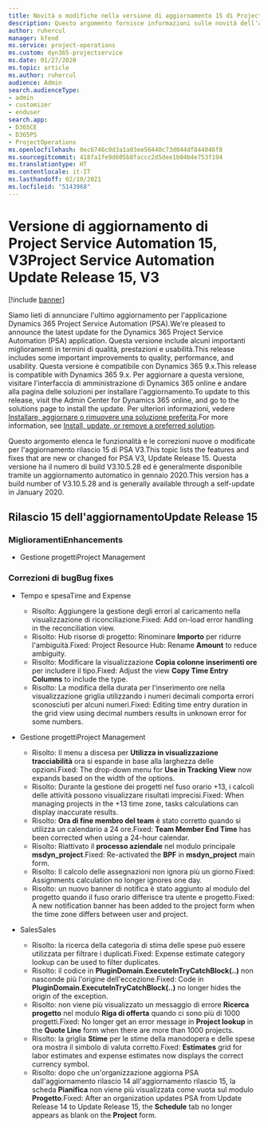 ```yaml
---
title: Novità o modifiche nella versione di aggiornamento 15 di Project Service Automation V3
description: Questo argomento fornisce informazioni sulle novità dell'aggiornamento rilascio 15 di Project Service Automation V3.
author: ruhercul
manager: kfend
ms.service: project-operations
ms.custom: dyn365-projectservice
ms.date: 01/27/2020
ms.topic: article
ms.author: ruhercul
audience: Admin
search.audienceType:
- admin
- customizer
- enduser
search.app:
- D365CE
- D365PS
- ProjectOperations
ms.openlocfilehash: 0ec6746c0d3a1a03ee56440c73d044df844046f8
ms.sourcegitcommit: 418fa1fe9d605b8faccc2d5dee1b04b4e753f194
ms.translationtype: HT
ms.contentlocale: it-IT
ms.lasthandoff: 02/10/2021
ms.locfileid: "5143968"
---
```

# <a name="project-service-automation-update-release-15-v3"></a><span data-ttu-id="755e0-103">Versione di aggiornamento di Project Service Automation 15, V3</span><span class="sxs-lookup"><span data-stu-id="755e0-103">Project Service Automation Update Release 15, V3</span></span>

[!include [banner](../includes/psa-now-project-operations.md)]

<span data-ttu-id="755e0-104">Siamo lieti di annunciare l'ultimo aggiornamento per l'applicazione Dynamics 365 Project Service Automation (PSA).</span><span class="sxs-lookup"><span data-stu-id="755e0-104">We’re pleased to announce the latest update for the Dynamics 365 Project Service Automation (PSA) application.</span></span> <span data-ttu-id="755e0-105">Questa versione include alcuni importanti miglioramenti in termini di qualità, prestazioni e usabilità.</span><span class="sxs-lookup"><span data-stu-id="755e0-105">This release includes some important improvements to quality, performance, and usability.</span></span> <span data-ttu-id="755e0-106">Questa versione è compatibile con Dynamics 365 9.x.</span><span class="sxs-lookup"><span data-stu-id="755e0-106">This release is compatible with Dynamics 365 9.x.</span></span> <span data-ttu-id="755e0-107">Per aggiornare a questa versione, visitare l'interfaccia di amministrazione di Dynamics 365 online e andare alla pagina delle soluzioni per installare l'aggiornamento.</span><span class="sxs-lookup"><span data-stu-id="755e0-107">To update to this release, visit the Admin Center for Dynamics 365 online, and go to the solutions page to install the update.</span></span> <span data-ttu-id="755e0-108">Per ulteriori informazioni, vedere [Installare, aggiornare o rimuovere una soluzione preferita](https://docs.microsoft.com/power-platform/admin/install-remove-preferred-solution).</span><span class="sxs-lookup"><span data-stu-id="755e0-108">For more information, see [Install, update, or remove a preferred solution](https://docs.microsoft.com/power-platform/admin/install-remove-preferred-solution).</span></span>

<span data-ttu-id="755e0-109">Questo argomento elenca le funzionalità e le correzioni nuove o modificate per l'aggiornamento rilascio 15 di PSA V3.</span><span class="sxs-lookup"><span data-stu-id="755e0-109">This topic lists the features and fixes that are new or changed for PSA V3, Update Release 15.</span></span> <span data-ttu-id="755e0-110">Questa versione ha il numero di build V3.10.5.28 ed è generalmente disponibile tramite un aggiornamento automatico in gennaio 2020.</span><span class="sxs-lookup"><span data-stu-id="755e0-110">This version has a build number of V3.10.5.28 and is generally available through a self-update in January 2020.</span></span>

## <a name="update-release-15"></a><span data-ttu-id="755e0-111">Rilascio 15 dell'aggiornamento</span><span class="sxs-lookup"><span data-stu-id="755e0-111">Update Release 15</span></span> 

### <a name="enhancements"></a><span data-ttu-id="755e0-112">Miglioramenti</span><span class="sxs-lookup"><span data-stu-id="755e0-112">Enhancements</span></span>

- <span data-ttu-id="755e0-113">Gestione progetti</span><span class="sxs-lookup"><span data-stu-id="755e0-113">Project Management</span></span>

### <a name="bug-fixes"></a><span data-ttu-id="755e0-114">Correzioni di bug</span><span class="sxs-lookup"><span data-stu-id="755e0-114">Bug fixes</span></span>

- <span data-ttu-id="755e0-115">Tempo e spesa</span><span class="sxs-lookup"><span data-stu-id="755e0-115">Time and Expense</span></span>

  - <span data-ttu-id="755e0-116">Risolto: Aggiungere la gestione degli errori al caricamento nella visualizzazione di riconciliazione.</span><span class="sxs-lookup"><span data-stu-id="755e0-116">Fixed: Add on-load error handling in the reconciliation view.</span></span>
  - <span data-ttu-id="755e0-117">Risolto: Hub risorse di progetto: Rinominare **Importo** per ridurre l'ambiguità.</span><span class="sxs-lookup"><span data-stu-id="755e0-117">Fixed: Project Resource Hub: Rename **Amount** to reduce ambiguity.</span></span>
  - <span data-ttu-id="755e0-118">Risolto: Modificare la visualizzazione **Copia colonne inserimenti ore** per includere il tipo.</span><span class="sxs-lookup"><span data-stu-id="755e0-118">Fixed: Adjust the view **Copy Time Entry Columns** to include the type.</span></span>
  - <span data-ttu-id="755e0-119">Risolto: La modifica della durata per l'inserimento ore nella visualizzazione griglia utilizzando i numeri decimali comporta errori sconosciuti per alcuni numeri.</span><span class="sxs-lookup"><span data-stu-id="755e0-119">Fixed: Editing time entry duration in the grid view using decimal numbers results in unknown error for some numbers.</span></span>

- <span data-ttu-id="755e0-120">Gestione progetti</span><span class="sxs-lookup"><span data-stu-id="755e0-120">Project Management</span></span>

  - <span data-ttu-id="755e0-121">Risolto: Il menu a discesa per **Utilizza in visualizzazione tracciabilità** ora si espande in base alla larghezza delle opzioni.</span><span class="sxs-lookup"><span data-stu-id="755e0-121">Fixed: The drop-down menu for **Use in Tracking View** now expands based on the width of the options.</span></span>
  - <span data-ttu-id="755e0-122">Risolto: Durante la gestione dei progetti nel fuso orario +13, i calcoli delle attività possono visualizzare risultati imprecisi.</span><span class="sxs-lookup"><span data-stu-id="755e0-122">Fixed: When managing projects in the +13 time zone, tasks calculations can display inaccurate results.</span></span>
  - <span data-ttu-id="755e0-123">Risolto: **Ora di fine membro del team** è stato corretto quando si utilizza un calendario a 24 ore.</span><span class="sxs-lookup"><span data-stu-id="755e0-123">Fixed: **Team Member End Time** has been corrected when using a 24-hour calendar.</span></span>
  - <span data-ttu-id="755e0-124">Risolto: Riattivato il **processo aziendale** nel modulo principale **msdyn_project**.</span><span class="sxs-lookup"><span data-stu-id="755e0-124">Fixed: Re-activated the **BPF** in **msdyn_project** main form.</span></span>
  - <span data-ttu-id="755e0-125">Risolto: Il calcolo delle assegnazioni non ignora più un giorno.</span><span class="sxs-lookup"><span data-stu-id="755e0-125">Fixed: Assignments calculation no longer ignores one day.</span></span>
  - <span data-ttu-id="755e0-126">Risolto: un nuovo banner di notifica è stato aggiunto al modulo del progetto quando il fuso orario differisce tra utente e progetto.</span><span class="sxs-lookup"><span data-stu-id="755e0-126">Fixed: A new notification banner has been added to the project form when the time zone differs between user and project.</span></span>

- <span data-ttu-id="755e0-127">Sales</span><span class="sxs-lookup"><span data-stu-id="755e0-127">Sales</span></span>

  - <span data-ttu-id="755e0-128">Risolto: la ricerca della categoria di stima delle spese può essere utilizzata per filtrare i duplicati.</span><span class="sxs-lookup"><span data-stu-id="755e0-128">Fixed: Expense estimate category lookup can be used to filter duplicates.</span></span>
  - <span data-ttu-id="755e0-129">Risolto: il codice in **PluginDomain.ExecuteInTryCatchBlock(..)** non nasconde più l'origine dell'eccezione.</span><span class="sxs-lookup"><span data-stu-id="755e0-129">Fixed: Code in **PluginDomain.ExecuteInTryCatchBlock(..)** no longer hides the origin of the exception.</span></span>
  - <span data-ttu-id="755e0-130">Risolto: non viene più visualizzato un messaggio di errore **Ricerca progetto** nel modulo **Riga di offerta** quando ci sono più di 1000 progetti.</span><span class="sxs-lookup"><span data-stu-id="755e0-130">Fixed: No longer get an error message in **Project lookup** in the **Quote Line** form when there are more than 1000 projects.</span></span>
  - <span data-ttu-id="755e0-131">Risolto: la griglia **Stime** per le stime della manodopera e delle spese ora mostra il simbolo di valuta corretto.</span><span class="sxs-lookup"><span data-stu-id="755e0-131">Fixed: **Estimates** grid for labor estimates and expense estimates now displays the correct currency symbol.</span></span>
  - <span data-ttu-id="755e0-132">Risolto: dopo che un'organizzazione aggiorna PSA dall'aggiornamento rilascio 14 all'aggiornamento rilascio 15, la scheda **Pianifica** non viene più visualizzata come vuota sul modulo **Progetto**.</span><span class="sxs-lookup"><span data-stu-id="755e0-132">Fixed: After an organization updates PSA from Update Release 14 to Update Release 15, the **Schedule** tab no longer appears as blank on the **Project** form.</span></span>
